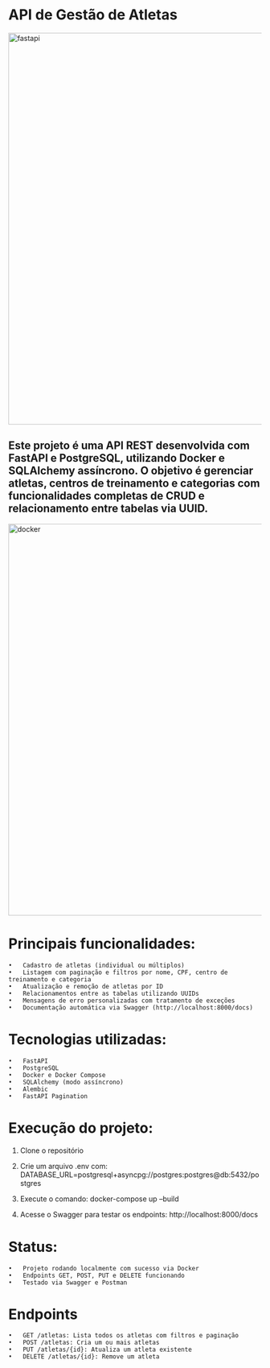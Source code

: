   # API de Gestão de Atletas
<img width="1002" height="778" alt="fastapi" src="https://github.com/user-attachments/assets/fb8793a2-b113-43ac-a766-056d0ecd8d32" />

  




## Este projeto é uma API REST desenvolvida com FastAPI e PostgreSQL, utilizando Docker e SQLAlchemy assíncrono. O objetivo é gerenciar atletas, centros de treinamento e categorias com funcionalidades completas de CRUD e relacionamento entre tabelas via UUID.




<img width="1002" height="778" alt="docker" src="https://github.com/user-attachments/assets/9fbee226-3148-4cf9-bbbb-12e898b70b0b" />






# Principais funcionalidades:
	•	Cadastro de atletas (individual ou múltiplos)
	•	Listagem com paginação e filtros por nome, CPF, centro de treinamento e categoria
	•	Atualização e remoção de atletas por ID
	•	Relacionamentos entre as tabelas utilizando UUIDs
	•	Mensagens de erro personalizadas com tratamento de exceções
	•	Documentação automática via Swagger (http://localhost:8000/docs)



# Tecnologias utilizadas:
	•	FastAPI
	•	PostgreSQL
	•	Docker e Docker Compose
	•	SQLAlchemy (modo assíncrono)
	•	Alembic
	•	FastAPI Pagination


# Execução do projeto:

 1.	Clone o repositório
	
 2.	Crie um arquivo .env com:
DATABASE_URL=postgresql+asyncpg://postgres:postgres@db:5432/postgres
	
 3.	Execute o comando:
docker-compose up –build

 4.	Acesse o Swagger para testar os endpoints:
http://localhost:8000/docs



# Status:
	•	Projeto rodando localmente com sucesso via Docker
	•	Endpoints GET, POST, PUT e DELETE funcionando
	•	Testado via Swagger e Postman

  # Endpoints
	•	GET /atletas: Lista todos os atletas com filtros e paginação
	•	POST /atletas: Cria um ou mais atletas
	•	PUT /atletas/{id}: Atualiza um atleta existente
	•	DELETE /atletas/{id}: Remove um atleta
